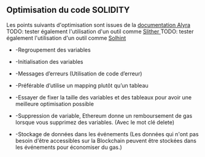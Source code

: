 ## Optimisation du code SOLIDITY
Les points suivants d'optimisation sont issues de la [documentation Alyra](https://ecole.alyra.fr/mod/page/view.php?id=899)
TODO: tester également l'utilisation d'un outil comme [Slither ](https://github.com/crytic/slither)
TODO: tester également l'utilisation d'un outil comme [Solhint ](https://github.com/protofire/solhint)

* -Regroupement des variables 

* -Initialisation des variables 
  
* -Messages d’erreurs (Utilisation de code d’erreur) 
  
* -Préférable d’utilise un mapping plutôt qu’un tableau
  
* -Essayer de fixer la taille des variables et des tableaux pour avoir une meilleure optimisation possible
  
* -Suppression de variable, Ethereum donne un remboursement de gas lorsque vous supprimez des variables. (Avec le mot clé delete)
  
* -Stockage de données dans les événements (Les données qui n'ont pas besoin d'être accessibles sur la Blockchain peuvent être stockées dans les événements pour économiser du gas.)
